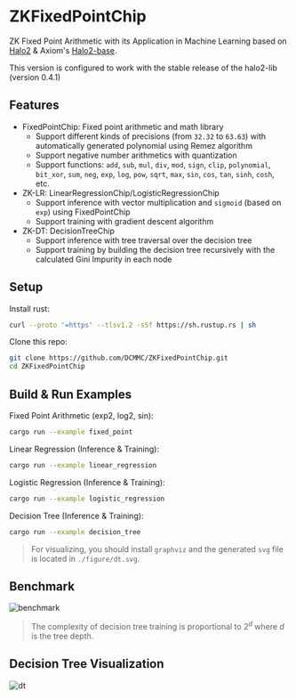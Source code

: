 # ZKFixedPointChip

ZK Fixed Point Arithmetic with its Application in Machine Learning based on [Halo2](https://github.com/privacy-scaling-explorations/halo2.git) & Axiom's [Halo2-base](https://github.com/axiom-crypto/halo2-lib).

This version is configured to work with the stable release of the halo2-lib (version 0.4.1)

## Features

* FixedPointChip: Fixed point arithmetic and math library
    * Support different kinds of precisions (from `32.32` to `63.63`) with automatically generated polynomial using Remez algorithm
    * Support negative number arithmetics with quantization
    * Support functions: `add`, `sub`, `mul`, `div`, `mod`, `sign`, `clip`, `polynomial`, `bit_xor`, `sum`, `neg`, `exp`, `log`, `pow`, `sqrt`, `max`, `sin`, `cos`, `tan`, `sinh`, `cosh`, etc.
* ZK-LR: LinearRegressionChip/LogisticRegressionChip
    * Support inference with vector multiplication and `sigmoid` (based on `exp`) using FixedPointChip
    * Support training with gradient descent algorithm
* ZK-DT: DecisionTreeChip
    * Support inference with tree traversal over the decision tree
    * Support training by building the decision tree recursively with the calculated Gini Impurity in each node


## Setup

Install rust:

```bash
curl --proto '=https' --tlsv1.2 -sSf https://sh.rustup.rs | sh
```

Clone this repo:

```bash
git clone https://github.com/DCMMC/ZKFixedPointChip.git
cd ZKFixedPointChip
```

## Build & Run Examples

Fixed Point Arithmetic (exp2, log2, sin):

```bash
cargo run --example fixed_point
```

Linear Regression (Inference & Training):

```bash
cargo run --example linear_regression
```

Logistic Regression (Inference & Training):

```bash
cargo run --example logistic_regression
```

Decision Tree (Inference & Training):

```bash
cargo run --example decision_tree
```

> For visualizing, you should install `graphviz` and the generated `svg` file is located in `./figure/dt.svg`.

## Benchmark

![benchmark](./figure/benchmark.png)

> The complexity of decision tree training is proportional to $2^d$ where $d$ is the tree depth.

## Decision Tree Visualization

![dt](./figure/dt.svg)